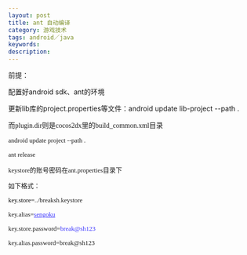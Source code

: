 ```yaml
---
layout: post
title: ant 自动编译
category: 游戏技术
tags: android／java
keywords: 
description: 
---
```


前提：

配置好android sdk、ant的环境

更新lib库的project.properties等文件：android update lib-project --path .

而<span
style="font-family:Monaco;">plugin.dir则是cocos2dx里的build\_common.xml目录</span>

<div
style="font-family:HannotateSC-W5;font-size:13px;line-height:normal;">

android update project --path .

ant release

keystore的账号密码在ant.properties目录下

如下格式：

<span style="color:#000000;">key.store=</span>../breaksh.keystore

key.alias=<span
style="text-decoration:underline;color:#3933ff;">sengoku</span>

key.store.password=<span style="color:#3933ff;">break@sh123</span>

key.alias.password=break@sh123

</div>







